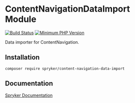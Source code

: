 # ContentNavigationDataImport Module
[![Build Status](https://travis-ci.org/spryker/content-navigation-data-import.svg)](https://travis-ci.org/spryker/content-navigation-data-import)
[![Minimum PHP Version](https://img.shields.io/badge/php-%3E%3D%207.2-8892BF.svg)](https://php.net/)

Data importer for ContentNavigation.

## Installation

```
composer require spryker/content-navigation-data-import
```

## Documentation

[Spryker Documentation](https://academy.spryker.com/developing_with_spryker/module_guide/modules.html)
